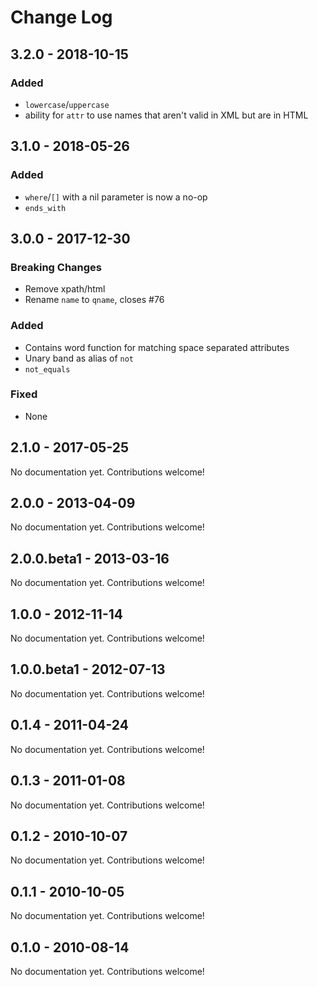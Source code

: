 # Change Log
## 3.2.0 - 2018-10-15

### Added

- `lowercase`/`uppercase`
- ability for `attr` to use names that aren't valid in XML but are in HTML

## 3.1.0 - 2018-05-26

### Added

- `where`/`[]` with a nil parameter is now a no-op
- `ends_with`

## 3.0.0 - 2017-12-30

### Breaking Changes

- Remove xpath/html
- Rename `name` to `qname`, closes #76

### Added

- Contains word function for matching space separated attributes
- Unary band as alias of `not`
- `not_equals`

### Fixed

- None

## 2.1.0 - 2017-05-25

No documentation yet. Contributions welcome!

## 2.0.0 - 2013-04-09

No documentation yet. Contributions welcome!

## 2.0.0.beta1 - 2013-03-16

No documentation yet. Contributions welcome!

## 1.0.0 - 2012-11-14

No documentation yet. Contributions welcome!

## 1.0.0.beta1 - 2012-07-13

No documentation yet. Contributions welcome!

## 0.1.4 - 2011-04-24

No documentation yet. Contributions welcome!

## 0.1.3 - 2011-01-08

No documentation yet. Contributions welcome!

## 0.1.2 - 2010-10-07

No documentation yet. Contributions welcome!

## 0.1.1 - 2010-10-05

No documentation yet. Contributions welcome!

## 0.1.0 - 2010-08-14

No documentation yet. Contributions welcome!
